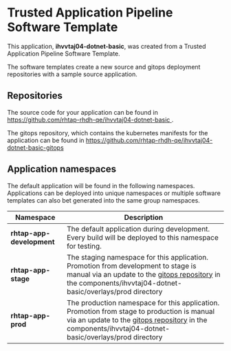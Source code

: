 # Trusted Application Pipeline Software Template

This application, **ihvvtaj04-dotnet-basic**, was created from a Trusted Application Pipeline Software Template.

The software templates create a new source and gitops deployment repositories with a sample source application. 

## Repositories

The source code for your application can be found in [https://github.com/rhtap-rhdh-qe/ihvvtaj04-dotnet-basic ](https://github.com/rhtap-rhdh-qe/ihvvtaj04-dotnet-basic ).
 
The gitops repository, which contains the kubernetes manifests for the application can be found in 
[https://github.com/rhtap-rhdh-qe/ihvvtaj04-dotnet-basic-gitops ](https://github.com/rhtap-rhdh-qe/ihvvtaj04-dotnet-basic-gitops ) 

## Application namespaces 

The default application will be found in the following namespaces. Applications can be deployed into unique namespaces or multiple software templates can also bet generated into the same group namespaces.  

|  Namespace   |  Description   |  
| -------- | -------- |   
| **rhtap-app-development** | The default application during development. Every build will be deployed to this namespace for testing. | 
| **rhtap-app-stage** | The staging namespace for this application. Promotion from development to stage is manual via an update to the [gitops repository](https://github.com/rhtap-rhdh-qe/ihvvtaj04-dotnet-basic-gitops ) in the components/ihvvtaj04-dotnet-basic/overlays/prod directory |  
| **rhtap-app-prod** | The production namespace for this application. Promotion from stage to production is manual via an update to the [gitops repository](https://github.com/rhtap-rhdh-qe/ihvvtaj04-dotnet-basic-gitops ) in the components/ihvvtaj04-dotnet-basic/overlays/prod directory | 